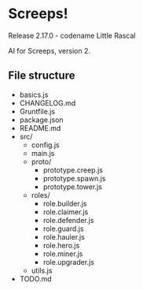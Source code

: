 # Screeps!
Release 2.17.0 - codename Little Rascal

AI for Screeps, version 2.

## File structure
- basics.js
- CHANGELOG.md
- Gruntfile.js
- package.json
- README.md
- src/
  - config.js
  - main.js
  - proto/
    - prototype.creep.js
    - prototype.spawn.js
    - prototype.tower.js
  - roles/
    - role.builder.js
    - role.claimer.js
    - role.defender.js
    - role.guard.js
    - role.hauler.js
    - role.hero.js
    - role.miner.js
    - role.upgrader.js
  - utils.js
- TODO.md
